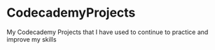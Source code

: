# CodecademyProjects
My Codecademy Projects that I have used to continue to practice and improve my skills
